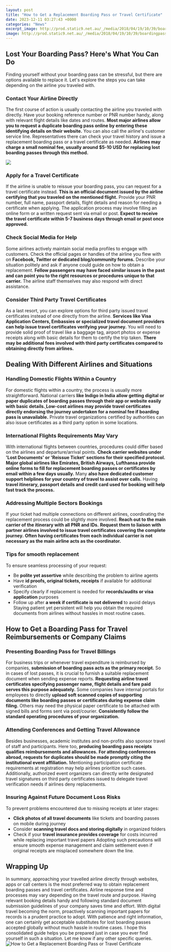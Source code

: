 ```yaml
---
layout: post
title: "How to Get a Replacement Boarding Pass or Travel Certificate"
date: 2023-12-11 03:27:43 +0000
categories: "News"
excerpt_image: http://prod.static9.net.au/_/media/2018/04/19/10/39/boardingpass.jpg
image: http://prod.static9.net.au/_/media/2018/04/19/10/39/boardingpass.jpg
---
```


## Lost Your Boarding Pass? Here's What You Can Do 
Finding yourself without your boarding pass can be stressful, but there are options available to replace it. Let's explore the steps you can take depending on the airline you traveled with.
### Contact Your Airline Directly
The first course of action is usually contacting the airline you traveled with directly. Have your booking reference number or PNR number handy, along with relevant flight details like dates and routes. **Most major airlines allow you to request a duplicate boarding pass online by entering these identifying details on their website.**
You can also call the airline's customer service line. Representatives there can check your travel history and issue a replacement boarding pass or a travel certificate as needed. **Airlines may charge a small nominal fee, usually around $5-10 USD for replacing lost boarding passes through this method.**

![](https://www.searchangout.com/uploads/How-Do-I-get-My-Boarding-Pass-From-EVA-Air_(1).jpg)
### Apply for a Travel Certificate 
If the airline is unable to reissue your boarding pass, you can request for a travel certificate instead. **This is an official document issued by the airline certifying that you traveled on the mentioned flight.** 
Provide your PNR number, full name, passport details, flight details and reason for needing a certificate when applying. The application process may involve filling an online form or a written request sent via email or post. **Expect to receive the travel certificate within 5-7 business days through email or post once approved.**
### Check Social Media for Help
Some airlines actively maintain social media profiles to engage with customers. Check the official pages or handles of the airline you flew with on **Facebook, Twitter or dedicated blog/community forums.** 
Describe your situation politely and ask if anyone could guide on how to obtain a replacement. **Fellow passengers may have faced similar issues in the past and can point you to the right resources or procedures unique to that carrier.** The airline staff themselves may also respond with direct assistance.
### Consider Third Party Travel Certificates 
As a last resort, you can explore options for third party issued travel certificates instead of one directly from the airline. **Services like Visa Application Centers, Embassies or specialized travel document providers can help issue travel certificates verifying your journey.** 
You will need to provide solid proof of travel like a baggage tag, airport photos or expense receipts along with basic details for them to certify the trip taken. **There may be additional fees involved with third party certificates compared to obtaining directly from airlines.**
## Dealing With Different Airlines and Situations
### Handling Domestic Flights Within a Country
For domestic flights within a country, the process is usually more straightforward. National carriers **like Indigo in India allow getting digital or paper duplicates of boarding passes through their app or website easily with basic details.[ 
](https://store.fi.io.vn/work-hard-so-my-rat-terrier-live-a-better-dog-lover-2)Low-cost airlines may provide travel certificates directly endorsing the journey undertaken for a nominal fee if boarding pass is unavailable.** Private travel organizations certified by authorities can also issue certificates as a third party option in some locations.
### International Flights Requirements May Vary 
With international flights between countries, procedures could differ based on the airlines and departure/arrival points. **Check carrier websites under 'Lost Documents' or 'Reissue Ticket' sections for their specified protocol.** 
**Major global airlines like Emirates, British Airways, Lufthansa provide online forms to fill for replacement boarding passes or certificates by email within a few days usually.** 
Many **also have dedicated customer support helplines for your country of travel to assist over calls.** Having **travel itinerary, passport details and credit card used for booking will help fast track the process.** 
### Addressing Multiple Sectors Bookings 
If your ticket had multiple connections on different airlines, coordinating the replacement process could be slightly more involved. **Reach out to the main carrier of the itinerary with all PNR and IDs.**
**Request them to liaison with partner airlines involved to issue travel certificates covering the complete journey.** **Often having certificates from each individual carrier is not necessary as the main airline acts as the coordinator.**
### Tips for smooth replacement
To ensure seamless processing of your request: 
- Be **polite yet assertive** while describing the problem to airline agents  
- Have **id proofs, original tickets, receipts** if available for additional verification
- Specify clearly if replacement is needed for **records/audits or visa application** purposes
- Follow up after **a week if certificate is not delivered** to avoid delays
Staying patient yet persistent will help you obtain the required documents from airlines without hassles in most routine cases.
## How to Get a Boarding Pass for Travel Reimbursements or Company Claims
### Presenting Boarding Pass for Travel Billings  
For business trips or whenever travel expenditure is reimbursed by companies, **submission of boarding pass acts as the primary receipt.** 
So in cases of lost passes, it is crucial to furnish a suitable replacement document when sending expense reports. **Requesting airline travel certificates specifying passenger name, flight details and fare paid serves this purpose adequately.**
Some companies have internal portals for employees to directly **upload soft scanned copies of supporting documents like boarding passes or certificates during expense claim filing.**
Others may need the physical paper certificate to be attached with signed bills and forms sent via post/courier. **Consistently follow the standard operating procedures of your organization.**
### Attending Conferences and Getting Travel Allowance
Besides businesses, academic institutes and non-profits also sponsor travel of staff and participants. Here too, **producing boarding pass receipts qualifies reimbursements and allowances.**
**For attending conferences abroad, requests for duplicates should be made promptly citing the institutional event affiliation.** Mentioning participation certificate requirements at registration may help airlines prioritize such cases.
Additionally, authorized event organizers can directly write designated travel signatures on third party certificates issued to delegate travel verification needs if airlines deny replacements.
### Insuring Against Future Document Loss Risks 
To prevent problems encountered due to missing receipts at later stages:
- **Click photos of all travel documents** like tickets and boarding passes on mobile during journey
- Consider **scanning travel docs and storing digitally** in organized folders 
- Check if your **travel insurance provides coverage** for costs incurred while replacing important travel papers
Adopting such precautions will ensure smooth expense management and claim settlement even if original receipts are misplaced somewhere down the line.
## Wrapping Up
In summary, approaching your travelled airline directly through websites, apps or call centers is the most preferred way to obtain replacement boarding passes and travel certificates. Airline response time and processes may vary depending on the travel route and purpose. 
Having relevant booking details handy and following standard document submission guidelines of your company saves time and effort. With digital travel becoming the norm, proactively scanning important papers for records is a prudent practice to adopt.
With patience and right information, one can certainly get acceptable substitutes for lost boarding passes accepted globally without much hassle in routine cases. I hope this consolidated guide helps you be prepared just in case you ever find yourself in such a situation. Let me know if any other specific queries.
![How to Get a Replacement Boarding Pass or Travel Certificate](http://prod.static9.net.au/_/media/2018/04/19/10/39/boardingpass.jpg)